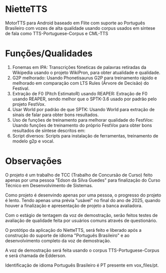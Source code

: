 # NietteTTS
MotorTTS para Android baseado em Flite com suporte ao Português Brasileiro com vozes de alta qualidade usando corpus usados em síntese de fala como TTS-Portuguese-Corpus e CML-TTS

# Funções/Qualidades 

1. Fonemas em IPA:
Transcrições fóneticas de palavras retiradas da Wikipedia usando o projeto WikiPron, para obter atualidade e qualidade.
2. G2P melhorado:
Usando Phonetisaurus G2P para treinamento rápido e melhorado em comparação com LTS Rules (Árvore de Decisão) do Festival.
3. Extração de F0 (Pitch EstimatoR) usando REAPER:
Extração de F0 usando REAPER, sendo melhor que o SPTK-3.6 usado por padrão pelo projeto FestVox. 
4. Usar World por padrão de que SPTK:
Usando World para extração de sinais de falar para obter bons resultados.
5. Uso de funções de treinamento para melhorar qualidade do FestVox:
Usando funções de treinamento do próprio FestVox para obter bons resultados de síntese descritos em: 
6. Script diversos:
Scripts para instalação de ferramentas, treinamento de modelo g2p e vocal.

# Observações 
O projeto é um trabalho de TCC (Trabalho de Concursão de Curso) feito apenas por uma pessoa "Edson da Silva Guedes" para finalização do Curso Técnico em Desenvolvimento de Sistemas. 

Como projeto é desenvindo apenas por uma pessoa, o progresso do projeto é lento. Tendo apenas uma prévia "usável" no final do ano de 2025, quando houver a finalização e apresentação de projeto a banca avaliadora. 

Com o estágio de tentagem da voz de demostração, serão feitos testes de avaliação de qualidade feita por usuários comuns através de questionário. 

O protótipo da aplicação do NietteTTS, será feito e liberado após a construção do suporte de idioma "Português Brasileiro" e ao desenvolvimento completo da voz de demostração.

A voz de demostração será feita usando o corpus TTS-Portuguese-Corpus e será chamada de Edderson.

Identificação de idioma Português Brasileiro é PT presente em vox_files/pt. 





